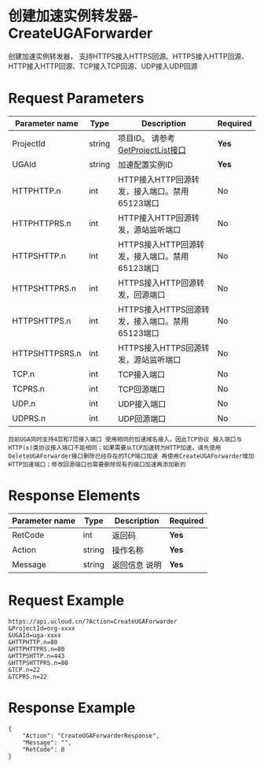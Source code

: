 # 创建加速实例转发器-CreateUGAForwarder

创建加速实例转发器，  支持HTTPS接入HTTPS回源、HTTPS接入HTTP回源、HTTP接入HTTP回源、TCP接入TCP回源、UDP接入UDP回源

# Request Parameters
|Parameter name|Type|Description|Required|
|---|---|---|---|
|ProjectId|string|项目ID。 请参考[GetProjectList接口](api/summary/get_project_list)|**Yes**|
|UGAId|string|加速配置实例ID|**Yes**|
|HTTPHTTP.n|int|HTTP接入HTTP回源转发，接入端口。禁用65123端口|No|
|HTTPHTTPRS.n|int|HTTP接入HTTP回源转发，源站监听端口|No|
|HTTPSHTTP.n|int|HTTPS接入HTTP回源转发，接入端口。禁用65123端口|No|
|HTTPSHTTPRS.n|int|HTTPS接入HTTP回源转发，回源端口|No|
|HTTPSHTTPS.n|int|HTTPS接入HTTPS回源转发，接入端口。禁用65123端口|No|
|HTTPSHTTPSRS.n|int|HTTPS接入HTTPS回源转发，源站监听端口|No|
|TCP.n|int|TCP接入端口|No|
|TCPRS.n|int|TCP回源端口|No|
|UDP.n|int|UDP接入端口|No|
|UDPRS.n|int|UDP回源端口|No|

```
目前UGA同时支持4层和7层接入端口 使用相同的加速域名接入。因此TCP协议 接入端口与HTTP(s)类协议接入端口不能相同；如果需要从TCP加速转为HTTP加速，请先使用DeleteUGAForwarder接口删除已经存在的TCP端口加速 再使用CreateUGAForwarder增加HTTP加速端口；修改回源端口也需要删除现有的端口加速再添加新的
```

# Response Elements
|Parameter name|Type|Description|Required|
|---|---|---|---|
|RetCode|int|返回码|**Yes**|
|Action|string|操作名称|**Yes**|
|Message|string|返回信息 说明|**Yes**|

# Request Example
```
https://api.ucloud.cn/?Action=CreateUGAForwarder
&ProjectId=org-xxxx
&UGAId=uga-xxxx
&HTTPHTTP.n=80
&HTTPHTTPRS.n=80
&HTTPSHTTP.n=443
&HTTPSHTTPRS.n=80
&TCP.n=22
&TCPRS.n=22
```

# Response Example
```
{
    "Action": "CreateUGAForwarderResponse", 
    "Message": "", 
    "RetCode": 0
}
```

